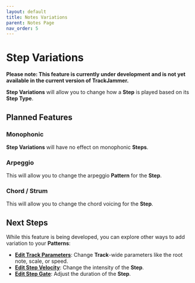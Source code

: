 ```yaml
---
layout: default
title: Notes Variations
parent: Notes Page
nav_order: 5
---
```


# Step Variations

**Please note: This feature is currently under development and is not yet available in the current version of TrackJammer.**

**Step Variations** will allow you to change how a **Step** is played based on its **Step Type**.

## Planned Features

### Monophonic

**Step Variations** will have no effect on monophonic **Steps**.

### Arpeggio

This will allow you to change the arpeggio **Pattern** for the **Step**.

### Chord / Strum

This will allow you to change the chord voicing for the **Step**.

## Next Steps

While this feature is being developed, you can explore other ways to add variation to your **Patterns**:

- **[Edit Track Parameters](../track-settings/index.html)**: Change **Track**-wide parameters like the root note, scale, or speed.
- **[Edit Step Velocity](notes-velocity.html)**: Change the intensity of the **Step**.
- **[Edit Step Gate](notes-gate.html)**: Adjust the duration of the **Step**.
